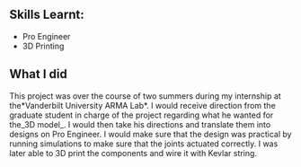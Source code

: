 ## Skills Learnt:
* Pro Engineer
* 3D Printing

## What I did
<p>This project was over the course of two summers during my internship at the*Vanderbilt
University ARMA Lab*. I would receive direction from the graduate student in charge of
the project regarding what he wanted for the_3D model_. I would then take his directions
and translate them into designs on Pro Engineer. I would make sure that the design was
practical by running simulations to make sure that the joints actuated correctly. I was
later able to 3D print the components and wire it with Kevlar string.<p>
